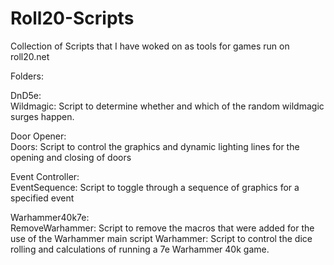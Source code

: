 # Roll20-Scripts
Collection of Scripts that I have woked on as tools for games run on roll20.net

Folders:

DnD5e:	
	Wildmagic: Script to determine whether and which of the random wildmagic surges happen.
  
Door Opener:  
   Doors: Script to control the graphics and dynamic lighting lines for the opening and closing of doors

Event Controller:  
   EventSequence: Script to toggle through a sequence of graphics for a specified event
  
Warhammer40k7e:  
   RemoveWarhammer: Script to remove the macros that were added for the use of the Warhammer main script
   Warhammer: Script to control the dice rolling and calculations of running a 7e Warhammer 40k game.
